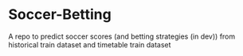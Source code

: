 # Soccer-Betting
A repo to predict soccer scores (and betting strategies (in dev)) from historical train dataset and timetable train dataset
